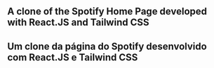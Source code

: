 ## A clone of the Spotify Home Page developed with React.JS and Tailwind CSS

## Um clone da página do Spotify desenvolvido com React.JS e Tailwind CSS
